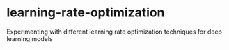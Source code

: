 # learning-rate-optimization
Experimenting with different learning rate optimization techniques for deep learning models
